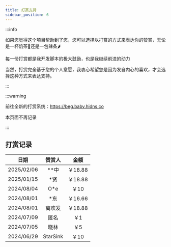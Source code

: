 ```yaml
---
title: 打赏支持
sidebar_position: 6
---
```


:::info

如果您觉得这个项目帮助到了您，您可以选择以打赏的方式来表达你的赞赏，无论是一杯奶茶🧋还是一包辣条🌶️

每一份打赏都是我开发脚本的极大鼓励，也是我继续前进的动力

当然，打赏完全基于您的个人意愿，我衷心希望您是因为发自内心的喜欢，才会选择这种方式来表达支持。

:::

:::warning

前往全新的打赏系统：https://beg.baby.hidns.co

本页面不再记录

:::

## 打赏记录

|    日期    |  赞赏人  |  金额   |
| :--------: | :------: | :-----: |
| 2025/02/06 |   **中   | ￥18.88 |
| 2025/01/15 |   *贤    | ￥18.88 |
| 2024/08/04 |   O*e    |  ￥10   |
| 2024/08/01 |   *东    | ￥16.66 |
| 2024/08/01 |  离欢发  | ￥18.88 |
| 2024/07/09 |   匿名   |   ￥1   |
| 2024/07/05 |   晓林   |   ￥5   |
| 2024/06/29 | StarSink |  ￥10   |
